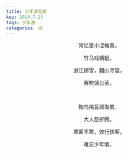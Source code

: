 ```yaml
---
title: 少年游无题
key: 2014.7.23
tags: 少年游
categories: 词
---
```


<p align="center">常忆童小涩梅青。
</p>
<p align="center">竹马戏蜻蜓。
</p>
<p align="center">游江掷雪，翻山寻蛩，
</p>
<p align="center">赛吹蒲公英。
</p>
<p align="center"></br>
</p>
<p align="center">掏鸟掲瓦顽淘累，
</p>
<p align="center">大人怨折腾。
</p>
<p align="center">寒窗不寒，效行侠客，
</p>
<p align="center">难忘少年情。
</p>
<p align="center"></br>
</p>
